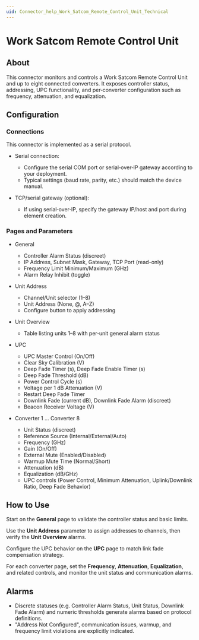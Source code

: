```yaml
---
uid: Connector_help_Work_Satcom_Remote_Control_Unit_Technical
---
```


# Work Satcom Remote Control Unit

## About

This connector monitors and controls a Work Satcom Remote Control Unit and up to eight connected converters. It exposes controller status, addressing, UPC functionality, and per‑converter configuration such as frequency, attenuation, and equalization.

## Configuration

### Connections

This connector is implemented as a serial protocol.

- Serial connection:

  - Configure the serial COM port or serial‑over‑IP gateway according to your deployment.
  - Typical settings (baud rate, parity, etc.) should match the device manual.

- TCP/serial gateway (optional):

  - If using serial‑over‑IP, specify the gateway IP/host and port during element creation.

### Pages and Parameters

- General
  - Controller Alarm Status (discreet)
  - IP Address, Subnet Mask, Gateway, TCP Port (read-only)
  - Frequency Limit Minimum/Maximum (GHz)
  - Alarm Relay Inhibit (toggle)

- Unit Address
  - Channel/Unit selector (1–8)
  - Unit Address (None, @, A–Z)
  - Configure button to apply addressing

- Unit Overview
  - Table listing units 1–8 with per‑unit general alarm status

- UPC
  - UPC Master Control (On/Off)
  - Clear Sky Calibration (V)
  - Deep Fade Timer (s), Deep Fade Enable Timer (s)
  - Deep Fade Threshold (dB)
  - Power Control Cycle (s)
  - Voltage per 1 dB Attenuation (V)
  - Restart Deep Fade Timer
  - Downlink Fade (current dB), Downlink Fade Alarm (discreet)
  - Beacon Receiver Voltage (V)

- Converter 1 … Converter 8
  - Unit Status (discreet)
  - Reference Source (Internal/External/Auto)
  - Frequency (GHz)
  - Gain (On/Off)
  - External Mute (Enabled/Disabled)
  - Warmup Mute Time (Normal/Short)
  - Attenuation (dB)
  - Equalization (dB/GHz)
  - UPC controls (Power Control, Minimum Attenuation, Uplink/Downlink Ratio, Deep Fade Behavior)

## How to Use

Start on the **General** page to validate the controller status and basic limits.

Use the **Unit Address** parameter to assign addresses to channels, then verify the **Unit Overview** alarms.

Configure the UPC behavior on the **UPC** page to match link fade compensation strategy.

For each converter page, set the **Frequency**, **Attenuation**, **Equalization**, and related controls, and monitor the unit status and communication alarms.

## Alarms

- Discrete statuses (e.g. Controller Alarm Status, Unit Status, Downlink Fade Alarm) and numeric thresholds generate alarms based on protocol definitions.
- "Address Not Configured", communication issues, warmup, and frequency limit violations are explicitly indicated.
